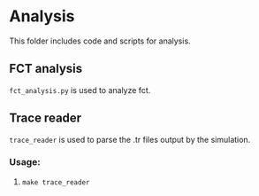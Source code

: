 # Analysis
This folder includes code and scripts for analysis.

## FCT analysis
`fct_analysis.py` is used to analyze fct. 

## Trace reader
`trace_reader` is used to parse the .tr files output by the simulation.

### Usage: 
1. `make trace_reader`

